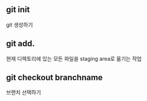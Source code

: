 ## git init
git 생성하기

## git add.
현재 디렉토리에 있는 모든 파일을 staging area로 옮기는 작업

## git checkout branchname
브랜치 선택하기


